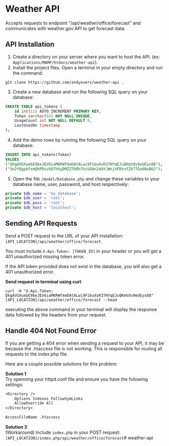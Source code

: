 # Weather API
Accepts requests to endpoint "/api/weather/office/forecast" and communicates with weather.gov API to get forecast data. 


## API Installation
1. Create a directory on your server where you want to host the API. (ex: `Applications/MAMP/htdocs/weather-api`).
2. Install the project files. Open a terminal in your empty directory and run the command: 
```console
git clone https://github.com/andyevers/weather-api .
```
3. Create a new database and run the following SQL query on your database:
```SQL
CREATE TABLE api_tokens (
    id int(11) AUTO_INCREMENT PRIMARY KEY,
    Token varchar(64) NOT NULL UNIQUE,
    UsageCount int NOT NULL DEFAULT 0,
    LastUsedOn timestamp
);
```
4. Add the demo rows by running the following SQL query on your database:
```SQL
INSERT INTO api_tokens(Token) 
VALUES 
("QkgAVGXuebE9beJEV6iaMKRWf4eDAtALwi9FibuXvR37HYqEJuQKmVdv9eUEyx88"), 
("3o2fQgpAfxmQhPDsvhDThhyDMZZ7bRh7VcUGAn24UYJWnjVFDtnfZk77Go6NxB62");
```
5. Open the file `/model/Database.php` and change these variables to your database name, user, password, and host respectively:
```PHP
private $db_name = 'my_database';
private $db_user = 'root';
private $db_pass = 'root';
private $db_host = 'localhost';
```


## Sending API Requests
Send a POST request to the URL of your API installation: `[API_LOCATION]/api/weather/office/forecast`.

You must include `X-Api-Token: [TOKEN_ID]` in your header or you will get a 401 unauthorized missing token error.

If the API token provided does not exist in the database, you will also get a 401 unauthorized error.

__Send request in terminal using curl__:
```console
curl -H "X-Api-Token: QkgAVGXuebE9beJEV6iaMKRWf4eDAtALwi9FibuXvR37HYqEJuQKmVdv9eUEyx88" [API_LOCATION]/api/weather/office/forecast --head
```
executing the above command in your terminal will display the response data followed by the headers from your request.


## Handle 404 Not Found Error 
If you are getting a 404 error when sending a request to your API, it may be because the .htaccess file is not working. This is responsible for routing all requests to the index.php file. 

Here are a couple possible solutions for this problem:

__Solution 1__ <br>
Try openning your httpd.conf file and ensure you have the following settings:
```txt
<Directory />
    Options Indexes FollowSymLinks
    AllowOverride All
</Directory>

AccessFileName .htaccess
```
__Solution 2__ <br>
(Workaround) Include `index.php` in your POST request: `[API_LOCATION]/index.php/api/weather/office/forecast`# weather-api
